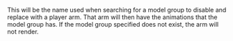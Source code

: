 This will be the name used when searching for a model group to disable and replace with a player arm.
That arm will then have the animations that the model group has.
If the model group specified does not exist, the arm will not render.